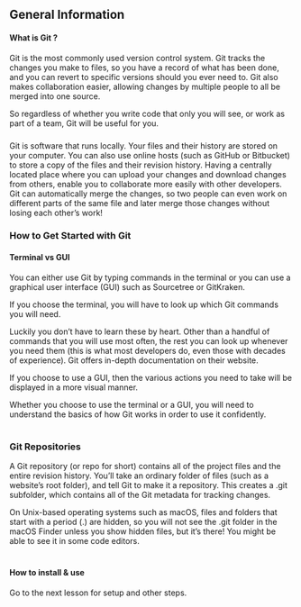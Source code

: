 
## General Information

#### What is Git ?
Git is the most commonly used version control system. Git tracks the changes you make to files, so you have a record of what has been done, and you can revert to specific versions should you ever need to. Git also makes collaboration easier, allowing changes by multiple people to all be merged into one source. 

So regardless of whether you write code that only you will see, or work as part of a team, Git will be useful for you.

###

Git is software that runs locally. Your files and their history are stored on your computer. You can also use online hosts (such as GitHub or Bitbucket) to store a copy of the files and their revision history. Having a centrally located place where you can upload your changes and download changes from others, enable you to collaborate more easily with other developers. Git can automatically merge the changes, so two people can even work on different parts of the same file and later merge those changes without losing each other’s work!

### How to Get Started with Git
#### Terminal vs GUI
You can either use Git by typing commands in the terminal or you can use a graphical user interface (GUI) such as Sourcetree or GitKraken.

If you choose the terminal, you will have to look up which Git commands you will need.

Luckily you don’t have to learn these by heart. Other than a handful of commands that you will use most often, the rest you can look up whenever you need them (this is what most developers do, even those with decades of experience). Git offers in-depth documentation on their website.

If you choose to use a GUI, then the various actions you need to take will be displayed in a more visual manner.

Whether you choose to use the terminal or a GUI, you will need to understand the basics of how Git works in order to use it confidently.

#

### Git Repositories
A Git repository (or repo for short) contains all of the project files and the entire revision history. You’ll take an ordinary folder of files (such as a website’s root folder), and tell Git to make it a repository. This creates a .git subfolder, which contains all of the Git metadata for tracking changes.

On Unix-based operating systems such as macOS, files and folders that start with a period (.) are hidden, so you will not see the .git folder in the macOS Finder unless you show hidden files, but it’s there! You might be able to see it in some code editors.

#

#### How to install & use
Go to the next lesson for setup and other steps.